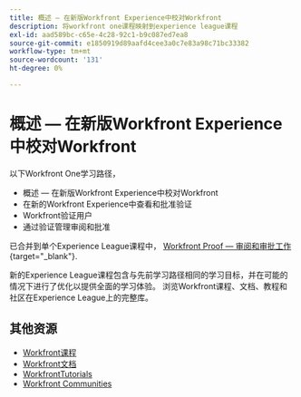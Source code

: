 ```yaml
---
title: 概述 — 在新版Workfront Experience中校对Workfront
description: 将workfront one课程映射到experience league课程
exl-id: aad589bc-c65e-4c28-92c1-b9c087ed7ea8
source-git-commit: e1850919d89aafd4cee3a0c7e83a98c71bc33382
workflow-type: tm+mt
source-wordcount: '131'
ht-degree: 0%

---
```


# 概述 — 在新版Workfront Experience中校对Workfront

以下Workfront One学习路径，

* 概述 — 在新版Workfront Experience中校对Workfront
* 在新的Workfront Experience中查看和批准验证
* Workfront验证用户
* 通过验证管理审阅和批准

已合并到单个Experience League课程中， [Workfront Proof — 审阅和审批工作](https://experienceleague.adobe.com/?recommended=Workfront-L-1-2022.1.proof){target="_blank"}.

新的Experience League课程包含与先前学习路径相同的学习目标，并在可能的情况下进行了优化以提供全面的学习体验。  浏览Workfront课程、文档、教程和社区在Experience League上的完整库。

## 其他资源

* [Workfront课程](https://experienceleague.adobe.com/?lang=en&amp;Solution=Workfront#courses)
* [Workfront文档](https://experienceleague.adobe.com/docs/workfront.html)
* [WorkfrontTutorials](https://experienceleague.adobe.com/docs/workfront-learn/tutorials-workfront/home.html)
* [Workfront Communities](https://experienceleaguecommunities.adobe.com/t5/workfront/ct-p/workfront)
